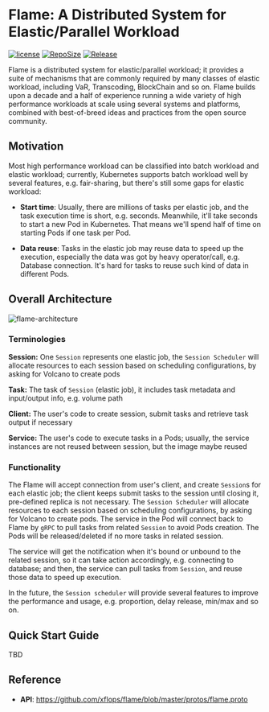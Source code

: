 # Flame: A Distributed System for Elastic/Parallel Workload

[![license](https://img.shields.io/github/license/xflops/flame)](http://github.com/xflops/flame)
[![RepoSize](https://img.shields.io/github/repo-size/xflops/flame)](http://github.com/xflops/flame)
[![Release](https://img.shields.io/github/release/xflops/flame)](https://github.com/xflops/flame/releases)

Flame is a distributed system for elastic/parallel workload; it provides a suite of mechanisms that are commonly required by many classes of elastic workload, 
including VaR, Transcoding, BlockChain and so on. Flame builds upon a decade and a half of experience running a wide variety of high performance workloads
at scale using several systems and platforms, combined with best-of-breed ideas and practices from the open source community.

## Motivation

Most high performance workload can be classified into batch workload and elastic workload; currently, Kubernetes supports batch workload well by
several features, e.g. fair-sharing, but there's still some gaps for elastic workload:

* **Start time**: Usually, there are millions of tasks per elastic job, and the task execution time is short, e.g. seconds. Meanwhile, it'll take seconds to start a new Pod in Kubernetes.
  That means we'll spend half of time on starting Pods if one task per Pod.

* **Data reuse**: Tasks in the elastic job may reuse data to speed up the execution, especially the data was got by heavy operator/call, e.g. Database connection.
  It's hard for tasks to reuse such kind of data in different Pods.

## Overall Architecture

![flame-architecture](docs/images/flame-architecture.jpg)

### Terminologies

**Session:** One `Session` represents one elastic job, the `Session Scheduler` will allocate resources to each session based on scheduling configurations, by asking for Volcano to create pods

**Task:** The task of `Session` (elastic job), it includes task metadata and input/output info, e.g. volume path

**Client:** The user's code to create session, submit tasks and retrieve task output if necessary

**Service:** The user's code to execute tasks in a Pods; usually, the service instances are not reused between session, but the image maybe reused

### Functionality

The Flame will accept connection from user's client, and create `Session`s for each elastic job; the client keeps submit tasks to the session until closing it, pre-defined replica is not necessary.  The `Session Scheduler` will allocate resources to each session based on scheduling configurations, by asking for Volcano to create pods. The service in the Pod will connect back to Flame by `gRPC` to pull tasks from related `Session` to avoid Pods creation. The Pods will be released/deleted if no more tasks in related session.

The service will get the notification when it's bound or unbound to the related session, so it can take action accordingly, e.g. connecting to database; and then, the service can pull tasks from `Session`, and reuse those data to speed up execution.

In the future, the `Session scheduler` will provide several features to improve the performance and usage, e.g. proportion, delay release, min/max and so on.

## Quick Start Guide

TBD

## Reference

* **API**: https://github.com/xflops/flame/blob/master/protos/flame.proto

